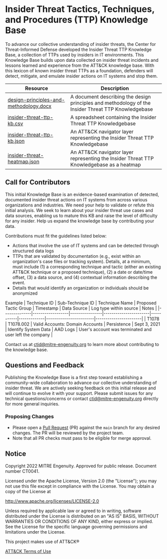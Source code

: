 # Insider Threat Tactics, Techniques, and Procedures (TTP) Knowledge Base
To advance our collective understanding of insider threats, the Center for Threat-Informed Defense developed the Insider Threat TTP Knowledge Base, a collection of TTPs used by insiders in IT environments. This Knowledge Base builds upon
data collected on insider threat incidents and lessons learned and experience from the ATT&CK knowledge base. With this lexicon of known insider threat TTPs as a foundation, defenders will detect, mitigate, and emulate insider actions on IT systems and stop them.


| Resource | Description |
|----------|-------------|
| [design-principles-and-methodology.docx](https://github.com/center-for-threat-informed-defense/insider-threat-ttp-kb/blob/main/design-principles-and-methodology.docx?raw=true) | A document describing the design principles and methodology of the Insider Threat TTP Knowledgebase |
| [insider-threat-ttp-kb.csv](insider-threat-ttp-kb.csv) | A spreadsheet containing the Insider Threat TTP Knowledgebase |
| [insider-threat-ttp-kb.json](insider-threat-ttp-kb.json) | An ATT&CK navigator layer representing the Insider Threat TTP Knowledgebase |
| [insider-threat-heatmap.json](insider-threat-heatmap.json) | An ATT&CK navigator layer representing the Insider Threat TTP Knowledgebase as a heatmap|

## Call for Contributors
This initial Knowledge Base is an evidence-based examination of detected, documented insider threat actions on IT systems from across various organizations and industries. We need your help to validate or refute this initial analysis. We seek to learn about your insider threat use cases and data sources, enabling us to mature this KB and raise the level of difficulty for any insider. Help us expand the knowledge base by contributing your data.

Contributions must fit the guidelines listed below:
- Actions that involve the use of IT systems and can be detected through structured data logs
- TTPs that are validated by documentation (e.g., exist within an organization's case files or tracking system). Details, at a minimum, must include
(1) a corresponding technique and tactic (either an existing ATT&CK technique or a proposed technique), (2) a date or date/time offset, (3) a data source, and (4) contextual information describing the event.
- Details that would identify an organization or individuals should be anonymized

Example
| Technique ID | Sub-Technique ID | Technique Name | Proposed Tactic Group | Timestamp | Data Source | Log type within source | Notes                 |
|--------------|------------------|----------------|-----------------------|-----------|-------------|------------------------|-----------------------|
| T1078 | T1078.002 | Valid Accounts: Domain Accounts | Persistence | Sept 3, 2021 | Identify System Data | AAD Logs | User's account was terminated and user left the company |

Contact us at ctid@mitre-engenuity.org to learn more about contributing to the knowledge base.  

## Questions and Feedback
Publishing the Knowledge Base is a first step toward establishing a community-wide collaboration to advance our collective understanding of insider threat. We are actively seeking feedback on this initial release and will continue to evolve it with your support. Please submit issues for any technical questions/concerns or contact ctid@mitre-engenuity.org directly for more general inquiries.


### Proposing Changes

* Please open a [Pull Request](https://docs.github.com/en/pull-requests/collaborating-with-pull-requests/proposing-changes-to-your-work-with-pull-requests/about-pull-requests) (PR) against the `main` branch for any desired changes. The PR will be reviewed by the project team.
* Note that all PR checks must pass to be eligible for merge approval.


## Notice
Copyright 2022 MITRE Engenuity. Approved for public release. Document number CT0041.

Licensed under the Apache License, Version 2.0 (the "License"); you may not use this file except in compliance with the License. You may obtain a copy of the License at

http://www.apache.org/licenses/LICENSE-2.0

Unless required by applicable law or agreed to in writing, software distributed under the License is distributed on an "AS IS" BASIS, WITHOUT WARRANTIES OR CONDITIONS OF ANY KIND, either express or implied. See the License for the specific language governing permissions and limitations under the License.

This project makes use of ATT&CK®

[ATT&CK Terms of Use](https://attack.mitre.org/resources/terms-of-use/)
